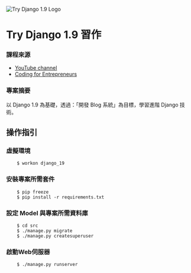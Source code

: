 ![Try Django 1.9 Logo](https://cfe-static.s3.amazonaws.com/media/try-django-19/images/try_django_19.png)

# Try Django 1.9 習作

### 課程來源
 - [YouTube channel](http://joincfe.com/youtube) 
 - [Coding for Entrepreneurs](http://joincfe.com/projects/)


### 專案摘要

以 Django 1.9 為基礎，透過：「開發 Blog 系統」為目標，學習進階 Django 技術。


## 操作指引

### 虛擬環境

```
	$ workon django_19
```

### 安裝專案所需套件
```
	$ pip freeze
	$ pip install -r requirements.txt
```

### 設定 Model 與專案所需資料庫
```
	$ cd src
	$ ./manage.py migrate
	$ ./manage.py createsuperuser
```

### 啟動Web伺服器
```
	$ ./manage.py runserver
```	